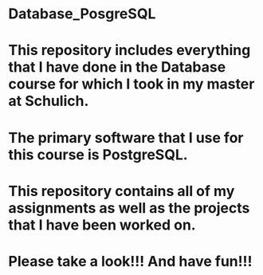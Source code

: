 # Database_PosgreSQL
# This repository includes everything that I have done in the Database course for which I took in my master at Schulich.
# The primary software that I use for this course is PostgreSQL.
# This repository contains all of my assignments as well as the projects that I have been worked on.
# Please take a look!!! And have fun!!!
